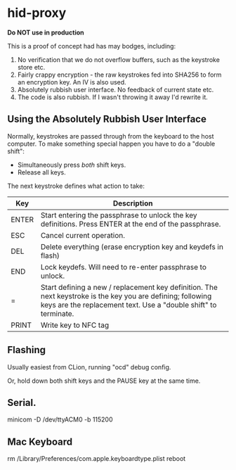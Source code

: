 # hid-proxy

**Do NOT use in production**

This is a proof of concept had has may bodges, including:

1. No verification that we do not overflow buffers, such as the keystroke store etc.
2. Fairly crappy encryption - the raw keystrokes fed into SHA256 to form an encryption key. An IV is also used. 
3. Absolutely rubbish user interface. No feedback of current state etc. 
4. The code is also rubbish. If I wasn't throwing it away I'd rewrite it.


## Using the Absolutely Rubbish User Interface

Normally, keystrokes are passed through from the keyboard to the host computer. To make
something special happen you have to do a "double shift":

* Simultaneously press *both* shift keys.
* Release all keys.

The next keystroke defines what action to take:

| Key   | Description                                                                                                                                                                    |
|-------|--------------------------------------------------------------------------------------------------------------------------------------------------------------------------------|
| ENTER | Start entering the passphrase to unlock the key definitions. Press ENTER at the end of the passphrase.                                                                         |
| ESC   | Cancel current operation.                                                                                                                                                      |
| DEL   | Delete everything (erase encryption key and keydefs in flash)                                                                                                                  |
| END   | Lock  keydefs. Will need to re-enter passphrase to unlock.                                                                                                                     |
| =     | Start defining a new / replacement key definition. The next keystroke is the key you are defining; following keys are the replacement text. Use a "double shift" to terminate. |
| PRINT | Write key to NFC tag                                                                                                                                                           |

## Flashing

Usually easiest from CLion, running "ocd" debug config.

Or, hold down both shift keys and the PAUSE key at the same time.

## Serial.

minicom -D /dev/ttyACM0 -b 115200

## Mac Keyboard

rm /Library/Preferences/com.apple.keyboardtype.plist
reboot
